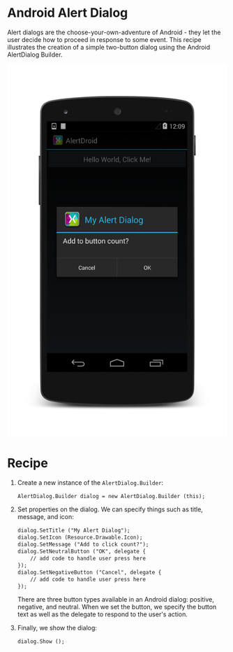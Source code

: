 Android Alert Dialog
===================

Alert dialogs are the choose-your-own-adventure of Android - they let the user decide how to proceed in response to some event. This recipe illustrates the creation of a simple two-button dialog using the Android AlertDialog Builder.

![Android Alert Dialog](/AlertDroid/Screenshots/alert.png)

Recipe
======

<ol>
<li>Create a new instance of the <code>AlertDialog.Builder</code>:

<pre><code>AlertDialog.Builder dialog = new AlertDialog.Builder (this);</code></pre>
</li>
<li>
Set properties on the dialog. We can specify things such as title, message, and icon:

<pre><code>dialog.SetTitle ("My Alert Dialog");
dialog.SetIcon (Resource.Drawable.Icon);
dialog.SetMessage ("Add to click count?");
dialog.SetNeutralButton ("OK", delegate {
	// add code to handle user press here
});
dialog.SetNegativeButton ("Cancel", delegate {
	// add code to handle user press here
});</code></pre>

There are three button types available in an Android dialog: positive, negative, and neutral. When we set the button, we specify the button text as well as the delegate to respond to the user's action.
</li>
<li>
Finally, we show the dialog:

<pre><code>dialog.Show ();</code></pre>
</li>
</ol>